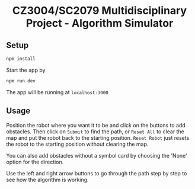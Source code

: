 <br />
<p align="center">
  <h1 align="center">
    CZ3004/SC2079 Multidisciplinary Project - Algorithm Simulator
  </h1>
</p>


## Setup

```bash
npm install
```

Start the app by

```bash
npm run dev
```

The app will be running at `localhost:3000`

## Usage

Position the robot where you want it to be and click on the buttons to add obstacles. Then click on `Submit` to find the path, or `Reset All` to clear the map and put the robot back to the starting position. `Reset Robot` just resets the robot to the starting position without clearing the map.



You can also add obstacles without a symbol card by choosing the 'None' option for the direction.


Use the left and right arrow buttons to go through the path step by step to see how the algorithm is working.

